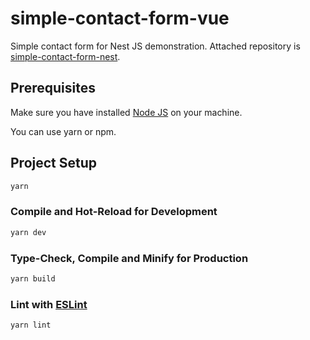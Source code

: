 # simple-contact-form-vue

Simple contact form for Nest JS demonstration. 
Attached repository is [simple-contact-form-nest](https://github.com/jakubdvorak7/simple-contact-form-nest). 

## Prerequisites

Make sure you have installed [Node JS](https://nodejs.org/) on your machine.

You can use yarn or npm.

## Project Setup

```sh
yarn
```

### Compile and Hot-Reload for Development

```sh
yarn dev
```

### Type-Check, Compile and Minify for Production

```sh
yarn build
```

### Lint with [ESLint](https://eslint.org/)

```sh
yarn lint
```
